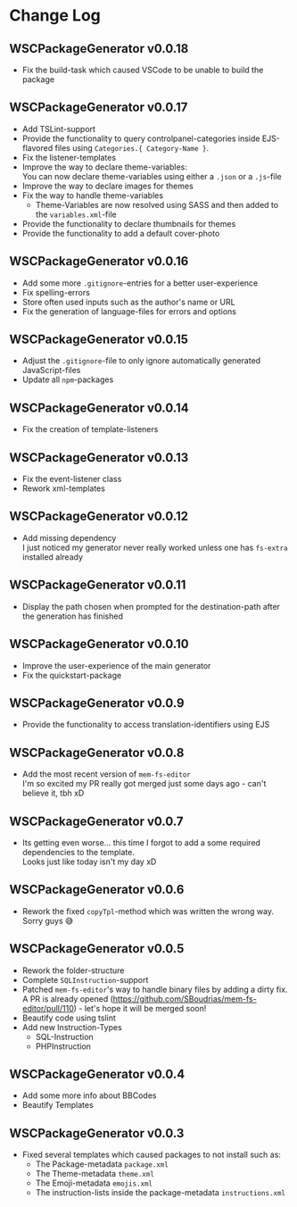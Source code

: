 # Change Log
## WSCPackageGenerator v0.0.18
  - Fix the build-task which caused VSCode to be unable to build the package

## WSCPackageGenerator v0.0.17
  - Add TSLint-support
  - Provide the functionality to query controlpanel-categories inside EJS-flavored files using `Categories.{ Category-Name }`.
  - Fix the listener-templates
  - Improve the way to declare theme-variables:  
    You can now declare theme-variables using either a `.json` or a `.js`-file
  - Improve the way to declare images for themes
  - Fix the way to handle theme-variables
    - Theme-Variables are now resolved using SASS and then added to the `variables.xml`-file
  - Provide the functionality to declare thumbnails for themes
  - Provide the functionality to add a default cover-photo

## WSCPackageGenerator v0.0.16
  - Add some more `.gitignore`-entries for a better user-experience
  - Fix spelling-errors
  - Store often used inputs such as the author's name or URL
  - Fix the generation of language-files for errors and options

## WSCPackageGenerator v0.0.15
  - Adjust the `.gitignore`-file to only ignore automatically generated JavaScript-files
  - Update all `npm`-packages

## WSCPackageGenerator v0.0.14
  - Fix the creation of template-listeners

## WSCPackageGenerator v0.0.13
  - Fix the event-listener class
  - Rework xml-templates

## WSCPackageGenerator v0.0.12
  - Add missing dependency  
    I just noticed my generator never really worked unless one has `fs-extra` installed already

## WSCPackageGenerator v0.0.11
  - Display the path chosen when prompted for the destination-path after the generation has finished

## WSCPackageGenerator v0.0.10
  - Improve the user-experience of the main generator
  - Fix the quickstart-package

## WSCPackageGenerator v0.0.9
  - Provide the functionality to access translation-identifiers using EJS

## WSCPackageGenerator v0.0.8
  - Add the most recent version of `mem-fs-editor`  
    I'm so excited my PR really got merged just some days ago - can't believe it, tbh xD

## WSCPackageGenerator v0.0.7
  - Its getting even worse... this time I forgot to add a some required dependencies to the template.  
    Looks just like today isn't my day xD

## WSCPackageGenerator v0.0.6
  - Rework the fixed `copyTpl`-method which was written the wrong way.  
    Sorry guys :sweat_smile:

## WSCPackageGenerator v0.0.5
  - Rework the folder-structure
  - Complete `SQLInstruction`-support
  - Patched `mem-fs-editor`'s way to handle binary files by adding a dirty fix.  
    A PR is already opened (https://github.com/SBoudrias/mem-fs-editor/pull/110) - let's hope it will be merged soon!
  - Beautify code using tslint
  - Add new Instruction-Types
    - SQL-Instruction
    - PHPInstruction

## WSCPackageGenerator v0.0.4
  - Add some more info about BBCodes
  - Beautify Templates

## WSCPackageGenerator v0.0.3
  - Fixed several templates which caused packages to not install such as:
    - The Package-metadata `package.xml`
    - The Theme-metadata `theme.xml`
    - The Emoji-metadata `emojis.xml`
    - The instruction-lists inside the package-metadata `instructions.xml`